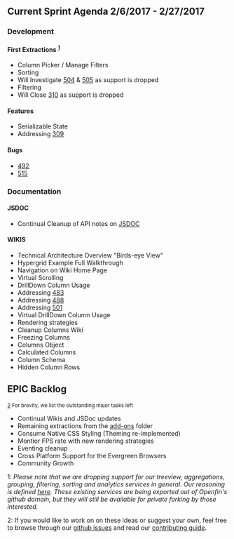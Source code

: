 ## Current Sprint Agenda 2/6/2017 - 2/27/2017

### Development

#### First Extractions <sup>[1](#myfootnote1)</sup>

- Column Picker / Manage Filters 
- Sorting
 - Will Investigate [504](https://github.com/openfin/fin-hypergrid/issues/504) & [505](https://github.com/openfin/fin-hypergrid/issues/505) as support is dropped
- Filtering
 - Will Close [310](https://github.com/openfin/fin-hypergrid/issues/310) as support is dropped

#### Features

- Serializable State
 - Addressing [309](https://github.com/openfin/fin-hypergrid/issues/309)

#### Bugs

- [492](https://github.com/openfin/fin-hypergrid/issues/492)
- [515](https://github.com/openfin/fin-hypergrid/issues/515)

### Documentation

#### JSDOC

- Continual Cleanup of API notes on [JSDOC](http://openfin.github.io/fin-hypergrid/doc/Hypergrid.html)

#### WIKIS

- Technical Architecture Overview "Birds-eye View"
- Hypergrid Example Full Walkthrough
- Navigation on Wiki Home Page
- Virtual Scrolling
- DrillDown Column Usage
 - Addressing [483](https://github.com/openfin/fin-hypergrid/issues/483)
 - Addressing [488](https://github.com/openfin/fin-hypergrid/issues/488)
 - Addressing [501](https://github.com/openfin/fin-hypergrid/issues/501)
- Virtual DrillDown Column Usage
- Rendering strategies
- Cleanup Columns Wiki
 - Freezing Columns
 - Columns Object
 - Calculated Columns
 - Column Schema
 - Hidden Column Rows

## EPIC Backlog
<sup>[2](#myfootnote2) For brevity, we list the outstanding major tasks left</sup>

- Continual Wikis and JSDoc updates
- Remaining extractions from the [add-ons](https://github.com/openfin/fin-hypergrid/tree/master/add-ons) folder
- Consume Native CSS Styling (Theming re-implemented)
- Montior FPS rate with new rendering strategies
- Eventing cleanup
- Cross Platform Support for the Evergreen Browsers
- Community Growth

<a name="myfootnote1">1</a>: 
*Please note that we are dropping support for our treeview, aggregations, grouping, filtering, sorting and analytics services in general. Our reasoning is defined [here](https://github.com/openfin/fin-hypergrid/blob/master/OVERVIEW.md). These existing services are being exported out of Openfin's github domain, but they will still be available for private forking by those interested.*

<a name="myfootnote2">2</a>:
If you would like to work on on these ideas or suggest your own, feel free to browse through our [github issues](https://github.com/openfin/fin-hypergrid/issues)
and read our [contributing guide](./CONTRIBUTING.md).
